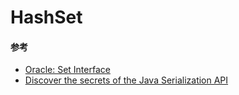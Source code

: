 # HashSet



#### 参考

* [Oracle: Set Interface](https://docs.oracle.com/javase/tutorial/collections/interfaces/set.html)
* [Discover the secrets of the Java Serialization API](http://www.oracle.com/technetwork/articles/java/javaserial-1536170.html)



